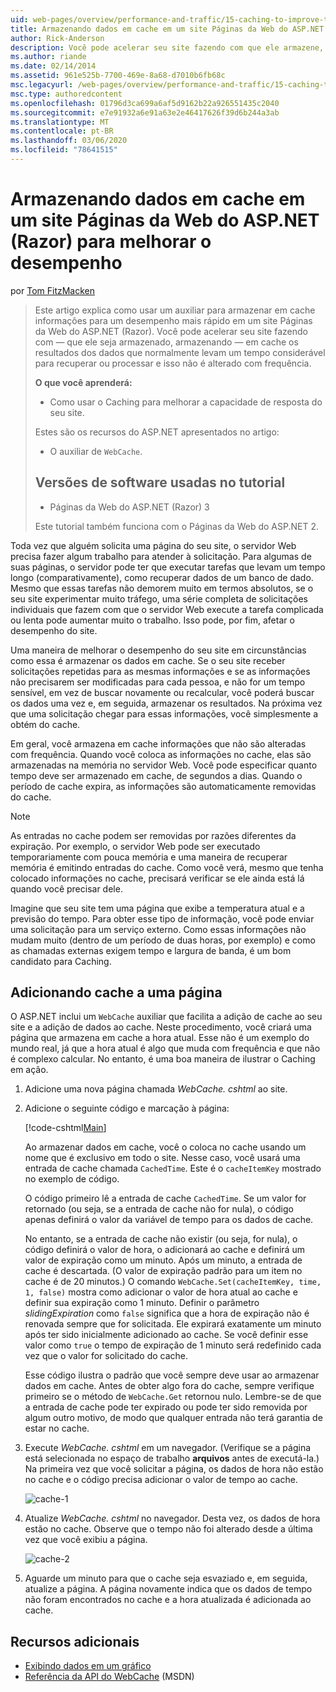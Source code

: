 ```yaml
---
uid: web-pages/overview/performance-and-traffic/15-caching-to-improve-the-performance-of-your-website
title: Armazenando dados em cache em um site Páginas da Web do ASP.NET (Razor) para melhorar o desempenho | Microsoft Docs
author: Rick-Anderson
description: Você pode acelerar seu site fazendo com que ele armazene, ou seja, armazenar em cache-os resultados dos dados que normalmente levam um tempo considerável para recuperar ou processar um...
ms.author: riande
ms.date: 02/14/2014
ms.assetid: 961e525b-7700-469e-8a68-d7010b6fb68c
msc.legacyurl: /web-pages/overview/performance-and-traffic/15-caching-to-improve-the-performance-of-your-website
msc.type: authoredcontent
ms.openlocfilehash: 01796d3ca699a6af5d9162b22a926551435c2040
ms.sourcegitcommit: e7e91932a6e91a63e2e46417626f39d6b244a3ab
ms.translationtype: MT
ms.contentlocale: pt-BR
ms.lasthandoff: 03/06/2020
ms.locfileid: "78641515"
---
```

# <a name="caching-data-in-an-aspnet-web-pages-razor-site-for-better-performance"></a>Armazenando dados em cache em um site Páginas da Web do ASP.NET (Razor) para melhorar o desempenho

por [Tom FitzMacken](https://github.com/tfitzmac)

> Este artigo explica como usar um auxiliar para armazenar em cache informações para um desempenho mais rápido em um site Páginas da Web do ASP.NET (Razor). Você pode acelerar seu site fazendo com &#8212; que ele seja armazenado, armazenando &#8212; em cache os resultados dos dados que normalmente levam um tempo considerável para recuperar ou processar e isso não é alterado com frequência.
> 
> **O que você aprenderá:** 
> 
> - Como usar o Caching para melhorar a capacidade de resposta do seu site.
> 
> Estes são os recursos do ASP.NET apresentados no artigo:
> 
> - O auxiliar de `WebCache`.
>   
> 
> ## <a name="software-versions-used-in-the-tutorial"></a>Versões de software usadas no tutorial
> 
> 
> - Páginas da Web do ASP.NET (Razor) 3
>   
> 
> Este tutorial também funciona com o Páginas da Web do ASP.NET 2.

Toda vez que alguém solicita uma página do seu site, o servidor Web precisa fazer algum trabalho para atender à solicitação. Para algumas de suas páginas, o servidor pode ter que executar tarefas que levam um tempo longo (comparativamente), como recuperar dados de um banco de dado. Mesmo que essas tarefas não demorem muito em termos absolutos, se o seu site experimentar muito tráfego, uma série completa de solicitações individuais que fazem com que o servidor Web execute a tarefa complicada ou lenta pode aumentar muito o trabalho. Isso pode, por fim, afetar o desempenho do site.

Uma maneira de melhorar o desempenho do seu site em circunstâncias como essa é armazenar os dados em cache. Se o seu site receber solicitações repetidas para as mesmas informações e se as informações não precisarem ser modificadas para cada pessoa, e não for um tempo sensível, em vez de buscar novamente ou recalcular, você poderá buscar os dados uma vez e, em seguida, armazenar os resultados. Na próxima vez que uma solicitação chegar para essas informações, você simplesmente a obtém do cache.

Em geral, você armazena em cache informações que não são alteradas com frequência. Quando você coloca as informações no cache, elas são armazenadas na memória no servidor Web. Você pode especificar quanto tempo deve ser armazenado em cache, de segundos a dias. Quando o período de cache expira, as informações são automaticamente removidas do cache.

> [!NOTE]
> As entradas no cache podem ser removidas por razões diferentes da expiração. Por exemplo, o servidor Web pode ser executado temporariamente com pouca memória e uma maneira de recuperar memória é emitindo entradas do cache. Como você verá, mesmo que tenha colocado informações no cache, precisará verificar se ele ainda está lá quando você precisar dele.

Imagine que seu site tem uma página que exibe a temperatura atual e a previsão do tempo. Para obter esse tipo de informação, você pode enviar uma solicitação para um serviço externo. Como essas informações não mudam muito (dentro de um período de duas horas, por exemplo) e como as chamadas externas exigem tempo e largura de banda, é um bom candidato para Caching.

## <a name="adding-caching-to-a-page"></a>Adicionando cache a uma página

O ASP.NET inclui um `WebCache` auxiliar que facilita a adição de cache ao seu site e a adição de dados ao cache. Neste procedimento, você criará uma página que armazena em cache a hora atual. Esse não é um exemplo do mundo real, já que a hora atual é algo que muda com frequência e que não é complexo calcular. No entanto, é uma boa maneira de ilustrar o Caching em ação.

1. Adicione uma nova página chamada *WebCache. cshtml* ao site.
2. Adicione o seguinte código e marcação à página:

    [!code-cshtml[Main](15-caching-to-improve-the-performance-of-your-website/samples/sample1.cshtml)]

    Ao armazenar dados em cache, você o coloca no cache usando um nome que é exclusivo em todo o site. Nesse caso, você usará uma entrada de cache chamada `CachedTime`. Este é o `cacheItemKey` mostrado no exemplo de código.

    O código primeiro lê a entrada de cache `CachedTime`. Se um valor for retornado (ou seja, se a entrada de cache não for nula), o código apenas definirá o valor da variável de tempo para os dados de cache.

    No entanto, se a entrada de cache não existir (ou seja, for nula), o código definirá o valor de hora, o adicionará ao cache e definirá um valor de expiração como um minuto. Após um minuto, a entrada de cache é descartada. (O valor de expiração padrão para um item no cache é de 20 minutos.) O comando `WebCache.Set(cacheItemKey, time, 1, false)` mostra como adicionar o valor de hora atual ao cache e definir sua expiração como 1 minuto. Definir o parâmetro *slidingExpiration* como `false` significa que a hora de expiração não é renovada sempre que for solicitada. Ele expirará exatamente um minuto após ter sido inicialmente adicionado ao cache. Se você definir esse valor como `true` o tempo de expiração de 1 minuto será redefinido cada vez que o valor for solicitado do cache.

    Esse código ilustra o padrão que você sempre deve usar ao armazenar dados em cache. Antes de obter algo fora do cache, sempre verifique primeiro se o método de `WebCache.Get` retornou nulo. Lembre-se de que a entrada de cache pode ter expirado ou pode ter sido removida por algum outro motivo, de modo que qualquer entrada não terá garantia de estar no cache.
3. Execute *WebCache. cshtml* em um navegador. (Verifique se a página está selecionada no espaço de trabalho **arquivos** antes de executá-la.) Na primeira vez que você solicitar a página, os dados de hora não estão no cache e o código precisa adicionar o valor de tempo ao cache.

    ![cache-1](15-caching-to-improve-the-performance-of-your-website/_static/image1.jpg)
4. Atualize *WebCache. cshtml* no navegador. Desta vez, os dados de hora estão no cache. Observe que o tempo não foi alterado desde a última vez que você exibiu a página.

    ![cache-2](15-caching-to-improve-the-performance-of-your-website/_static/image2.jpg)
5. Aguarde um minuto para que o cache seja esvaziado e, em seguida, atualize a página. A página novamente indica que os dados de tempo não foram encontrados no cache e a hora atualizada é adicionada ao cache.

<a id="Additional_Resources"></a>
## <a name="additional-resources"></a>Recursos adicionais

- [Exibindo dados em um gráfico](https://go.microsoft.com/fwlink/?LinkId=202895)
- [Referência da API do WebCache](https://msdn.microsoft.com/library/system.web.helpers.webcache(v=vs.99).aspx) (MSDN)
